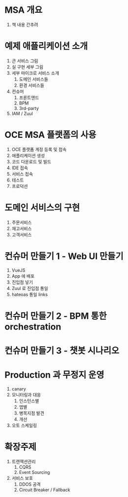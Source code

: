 
# MSA 개요
1. 책 내용 간추려

# 예제 애플리케이션 소개
1. 큰 서비스 그림
1. 실 구현 세부 그림
1. 세부 마이크로 서비스 소개
    1. 도메인 서비스들
    1. 환경 서비스들
1. 컨슈머
    1. 프론트엔드
    1. BPM
    1. 3rd-party
1. IAM / Zuul

# OCE MSA 플랫폼의 사용
1. OCE 플랫폼 계정 등록 및 접속
1. 애플리케이션 생성
1. 코드 다운로드 및 빌드
1. IDE 접속
1. 서비스 접속
1. 테스트
1. 프로덕션

# 도메인 서비스의 구현
1. 주문서비스
1. 재고서비스
1. 고객서비스

# 컨슈머 만들기 1 - Web UI 만들기
1. VueJS
1. App 에 배포
1. 진입점 넣기
1. Zuul 로 진입점 통일
1. hateoas 통일 links

# 컨슈머 만들기 2 - BPM 통한 orchestration

# 컨슈머 만들기 3 - 챗봇 시나리오

# Production 과 무정지 운영
1. canary
1. 모니터링과 대응
    1. 인스턴스별 
    1. 앱별
    1. 병목지점 발견
    1. 개선
1. 오토 스케일링

# 확장주제
1. 트랜잭션관리
    1. CQRS
    1. Event Sourcing
1. 서비스 보호
    1. DDOS 공격
    1. Circuit Breaker / Fallback

